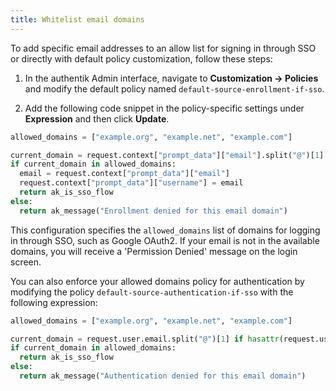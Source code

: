 ```yaml
---
title: Whitelist email domains
---
```


To add specific email addresses to an allow list for signing in through SSO or directly with default policy customization, follow these steps:

1. In the authentik Admin interface, navigate to **Customization -> Policies** and modify the default policy named `default-source-enrollment-if-sso`.

2. Add the following code snippet in the policy-specific settings under **Expression** and then click **Update**.

```python
allowed_domains = ["example.org", "example.net", "example.com"]

current_domain = request.context["prompt_data"]["email"].split("@")[1] if request.context.get("prompt_data", {}).get("email") else None
if current_domain in allowed_domains:
  email = request.context["prompt_data"]["email"]
  request.context["prompt_data"]["username"] = email
  return ak_is_sso_flow
else:
  return ak_message("Enrollment denied for this email domain")
```

This configuration specifies the `allowed_domains` list of domains for logging in through SSO, such as Google OAuth2. If your email is not in the available domains, you will receive a 'Permission Denied' message on the login screen.

You can also enforce your allowed domains policy for authentication by modifying the policy `default-source-authentication-if-sso` with the following expression:

```python
allowed_domains = ["example.org", "example.net", "example.com"]

current_domain = request.user.email.split("@")[1] if hasattr(request.user, 'email') and request.user.email else None
if current_domain in allowed_domains:
  return ak_is_sso_flow
else:
  return ak_message("Authentication denied for this email domain")
```

